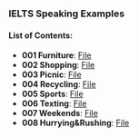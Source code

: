 ### IELTS Speaking Examples


#### List of Contents:
- **001 Furniture**: [File](https://github.com/ghorbani-mohammad/ielts-speaking-part2/blob/main/001-furniture.md)
- **002 Shopping**: [File](https://github.com/ghorbani-mohammad/ielts-speaking-preparation/blob/main/002-shopping.md)
- **003 Picnic**: [File](https://github.com/ghorbani-mohammad/ielts-speaking-preparation/blob/main/003-picnic.md)
- **004 Recycling**: [File](https://github.com/ghorbani-mohammad/ielts-speaking-preparation/blob/main/004-recycling.md)
- **005 Sports**: [File](https://github.com/ghorbani-mohammad/ielts-speaking-preparation/blob/main/005-sports.md)
- **006 Texting**: [File](https://github.com/ghorbani-mohammad/ielts-speaking-preparation/blob/main/006-texting.md)
- **007 Weekends**: [File](https://github.com/ghorbani-mohammad/ielts-speaking-preparation/blob/main/007-weekends.md)
- **008 Hurrying&Rushing**: [File](https://github.com/ghorbani-mohammad/ielts-speaking-preparation/blob/main/007-weekends.md)